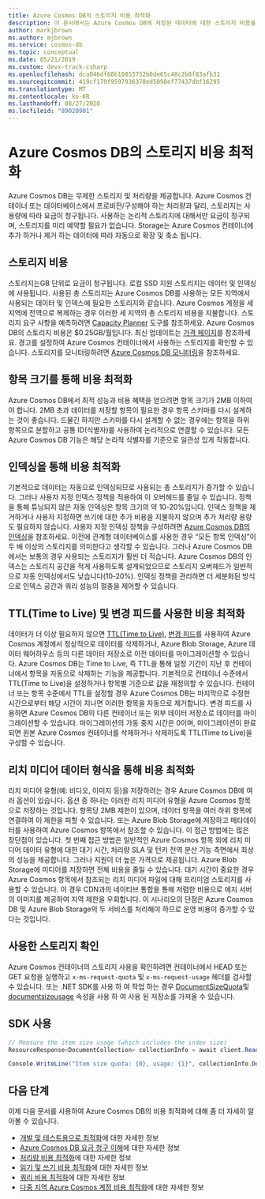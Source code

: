 ```yaml
---
title: Azure Cosmos DB의 스토리지 비용 최적화
description: 이 문서에서는 Azure Cosmos DB에 저장된 데이터에 대한 스토리지 비용을 관리하는 방법을 설명합니다.
author: markjbrown
ms.author: mjbrown
ms.service: cosmos-db
ms.topic: conceptual
ms.date: 05/21/2019
ms.custom: devx-track-csharp
ms.openlocfilehash: dca046df68b10853752b0de65c48c2b8f83afb31
ms.sourcegitcommit: 419cf179f9597936378ed5098ef77437dbf16295
ms.translationtype: MT
ms.contentlocale: ko-KR
ms.lasthandoff: 08/27/2020
ms.locfileid: "89020901"
---
```

# <a name="optimize-storage-cost-in-azure-cosmos-db"></a>Azure Cosmos DB의 스토리지 비용 최적화

Azure Cosmos DB는 무제한 스토리지 및 처리량을 제공합니다. Azure Cosmos 컨테이너 또는 데이터베이스에서 프로비전/구성해야 하는 처리량과 달리, 스토리지는 사용량에 따라 요금이 청구됩니다. 사용하는 논리적 스토리지에 대해서만 요금이 청구되며, 스토리지를 미리 예약할 필요가 없습니다. Storage는 Azure Cosmos 컨테이너에 추가 하거나 제거 하는 데이터에 따라 자동으로 확장 및 축소 됩니다.

## <a name="storage-cost"></a>스토리지 비용

스토리지는GB 단위로 요금이 청구됩니다. 로컬 SSD 지원 스토리지는 데이터 및 인덱싱에 사용됩니다. 사용된 총 스토리지는 Azure Cosmos DB를 사용하는 모든 지역에서 사용되는 데이터 및 인덱스에 필요한 스토리지와 같습니다. Azure Cosmos 계정을 세 지역에 전역으로 복제하는 경우 이러한 세 지역의 총 스토리지 비용을 지불합니다. 스토리지 요구 사항을 예측하려면 [Capacity Planner](https://www.documentdb.com/capacityplanner) 도구를 참조하세요. Azure Cosmos DB의 스토리지 비용은 $0.25GB/월입니다. 최신 업데이트는 [가격 페이지](https://azure.microsoft.com/pricing/details/cosmos-db/)를 참조하세요. 경고를 설정하여 Azure Cosmos 컨테이너에서 사용하는 스토리지를 확인할 수 있습니다. 스토리지를 모니터링하려면 [Azure Cosmos DB 모니터링](monitor-accounts.md)을 참조하세요.

## <a name="optimize-cost-with-item-size"></a>항목 크기를 통해 비용 최적화

Azure Cosmos DB에서 최적 성능과 비용 혜택을 얻으려면 항목 크기가 2MB 이하여야 합니다. 2MB 초과 데이터를 저장할 항목이 필요한 경우 항목 스키마를 다시 설계하는 것이 좋습니다. 드물긴 하지만 스키마를 다시 설계할 수 없는 경우에는 항목을 하위 항목으로 분할하고 공통 ID(식별자)를 사용하여 논리적으로 연결할 수 있습니다. 모든 Azure Cosmos DB 기능은 해당 논리적 식별자를 기준으로 일관성 있게 작동합니다.

## <a name="optimize-cost-with-indexing"></a>인덱싱을 통해 비용 최적화

기본적으로 데이터는 자동으로 인덱싱되므로 사용되는 총 스토리지가 증가할 수 있습니다. 그러나 사용자 지정 인덱스 정책을 적용하여 이 오버헤드를 줄일 수 있습니다. 정책을 통해 튜닝되지 않은 자동 인덱싱은 항목 크기의 약 10-20%입니다. 인덱스 정책을 제거하거나 사용자 지정하면 쓰기에 대한 추가 비용을 지불하지 않으며 추가 처리량 용량도 필요하지 않습니다. 사용자 지정 인덱싱 정책을 구성하려면 [Azure Cosmos DB의 인덱싱](indexing-policies.md)을 참조하세요. 이전에 관계형 데이터베이스를 사용한 경우 “모든 항목 인덱싱”이 두 배 이상의 스토리지를 의미한다고 생각할 수 있습니다. 그러나 Azure Cosmos DB에서는 보통의 경우 사용되는 스토리지가 훨씬 더 적습니다. Azure Cosmos DB의 인덱스는 스토리지 공간을 적게 사용하도록 설계되었으므로 스토리지 오버헤드가 일반적으로 자동 인덱싱에서도 낮습니다(10-20%). 인덱싱 정책을 관리하면 더 세분화된 방식으로 인덱스 공간과 쿼리 성능의 절충을 제어할 수 있습니다.

## <a name="optimize-cost-with-time-to-live-and-change-feed"></a>TTL(Time to Live) 및 변경 피드를 사용한 비용 최적화

데이터가 더 이상 필요하지 않으면 [TTL(Time to Live)](time-to-live.md), [변경 피드](change-feed.md)를 사용하여 Azure Cosmos 계정에서 정상적으로 데이터를 삭제하거나, Azure Blob Storage, Azure 데이터 웨어하우스 등의 다른 데이터 저장소로 이전 데이터를 마이그레이션할 수 있습니다. Azure Cosmos DB는 Time to Live, 즉 TTL을 통해 일정 기간이 지난 후 컨테이너에서 항목을 자동으로 삭제하는 기능을 제공합니다. 기본적으로 컨테이너 수준에서 TTL(Time to Live)을 설정하거나 항목별 기준으로 값을 재정의할 수 있습니다. 컨테이너 또는 항목 수준에서 TTL을 설정할 경우 Azure Cosmos DB는 마지막으로 수정한 시간으로부터 해당 시간이 지나면 이러한 항목을 자동으로 제거합니다. 변경 피드를 사용하면 Azure Cosmos DB의 다른 컨테이너 또는 외부 데이터 저장소로 데이터를 마이그레이션할 수 있습니다. 마이그레이션의 가동 중지 시간은 0이며, 마이그레이션이 완료되면 원본 Azure Cosmos 컨테이너를 삭제하거나 삭제하도록 TTL(Time to Live)을 구성할 수 있습니다.

## <a name="optimize-cost-with-rich-media-data-types"></a>리치 미디어 데이터 형식을 통해 비용 최적화 

리치 미디어 유형(예: 비디오, 이미지 등)을 저장하려는 경우 Azure Cosmos DB에 여러 옵션이 있습니다. 옵션 중 하나는 이러한 리치 미디어 유형을 Azure Cosmos 항목으로 저장하는 것입니다. 항목당 2MB 제한이 있으며, 데이터 항목을 여러 하위 항목에 연결하여 이 제한을 피할 수 있습니다. 또는 Azure Blob Storage에 저장하고 메타데이터를 사용하여 Azure Cosmos 항목에서 참조할 수 있습니다. 이 접근 방법에는 많은 장단점이 있습니다. 첫 번째 접근 방법은 일반적인 Azure Cosmos 항목 외에 리치 미디어 데이터 유형에 대한 대기 시간, 처리량 SLA 및 턴키 전역 분산 기능 측면에서 최상의 성능을 제공합니다. 그러나 지원이 더 높은 가격으로 제공됩니다. Azure Blob Storage에 미디어를 저장하면 전체 비용을 줄일 수 있습니다. 대기 시간이 중요한 경우 Azure Cosmos 항목에서 참조되는 리치 미디어 파일에 대해 프리미엄 스토리지를 사용할 수 있습니다. 이 경우 CDN과의 네이티브 통합을 통해 저렴한 비용으로 에지 서버의 이미지를 제공하여 지역 제한을 우회합니다. 이 시나리오의 단점은 Azure Cosmos DB 및 Azure Blob Storage의 두 서비스를 처리해야 하므로 운영 비용이 증가할 수 있다는 것입니다. 

## <a name="check-storage-consumed"></a>사용한 스토리지 확인

Azure Cosmos 컨테이너의 스토리지 사용을 확인하려면 컨테이너에서 HEAD 또는 GET 요청을 실행하고 `x-ms-request-quota` 및 `x-ms-request-usage` 헤더를 검사할 수 있습니다. 또는 .NET SDK를 사용 하 여 작업 하는 경우 [DocumentSizeQuota](https://docs.microsoft.com/previous-versions/azure/dn850325(v%3Dazure.100))및 [documentsizeusage](https://msdn.microsoft.com/library/azure/dn850324.aspx) 속성을 사용 하 여 사용 된 저장소를 가져올 수 있습니다.

## <a name="using-sdk"></a>SDK 사용

```csharp
// Measure the item size usage (which includes the index size)
ResourceResponse<DocumentCollection> collectionInfo = await client.ReadDocumentCollectionAsync(UriFactory.CreateDocumentCollectionUri("db", "coll"));   

Console.WriteLine("Item size quota: {0}, usage: {1}", collectionInfo.DocumentQuota, collectionInfo.DocumentUsage);
```

## <a name="next-steps"></a>다음 단계

이제 다음 문서를 사용하여 Azure Cosmos DB의 비용 최적화에 대해 좀 더 자세히 알아볼 수 있습니다.

* [개발 및 테스트용으로 최적화](optimize-dev-test.md)에 대한 자세한 정보
* [Azure Cosmos DB 요금 청구 이해](understand-your-bill.md)에 대한 자세한 정보
* [처리량 비용 최적화](optimize-cost-throughput.md)에 대한 자세한 정보
* [읽기 및 쓰기 비용 최적화](optimize-cost-reads-writes.md)에 대한 자세한 정보
* [쿼리 비용 최적화](optimize-cost-queries.md)에 대한 자세한 정보
* [다중 지역 Azure Cosmos 계정 비용 최적화](optimize-cost-regions.md)에 대한 자세한 정보

